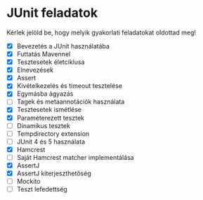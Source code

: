# JUnit feladatok

Kérlek jelöld be, hogy melyik gyakorlati feladatokat oldottad meg!

* [X] Bevezetés a JUnit használatába
* [X] Futtatás Mavennel
* [X] Tesztesetek életciklusa
* [X] Elnevezések
* [X] Assert
* [X] Kivételkezelés és timeout tesztelése
* [X] Egymásba ágyazás
* [ ] Tagek és metaannotációk használata
* [X] Tesztesetek ismétlése
* [X] Paraméterezett tesztek
* [ ] Dinamikus tesztek
* [ ] Tempdirectory extension
* [ ] JUnit 4 és 5 használata
* [X] Hamcrest
* [ ] Saját Hamcrest matcher implementálása
* [X] AssertJ
* [X] AssertJ kiterjeszthetőség
* [ ] Mockito
* [ ] Teszt lefedettség